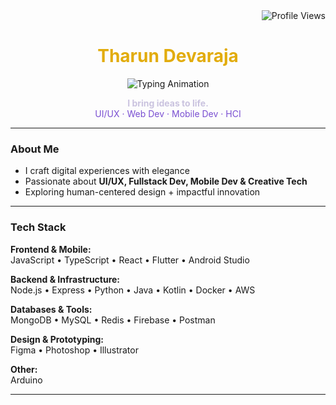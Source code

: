 <div align="right">
  <img src="https://komarev.com/ghpvc/?username=d3varaja&color=E2AC0C&style=flat-square" alt="Profile Views" />
</div> 

<h1 align="center" style="color:#E2AC0C;">Tharun Devaraja</h1>  

<div align="center"> 
  <img src="https://readme-typing-svg.herokuapp.com/?lines=UI/UX+Designer;Full+Stack+Developer;Mobile+App+Developer&font=Fira%20Code&center=true&width=380&height=50&color=E2AC0C&size=22" alt="Typing Animation" />
</div>
  
<p align="center"> 
  <b style="color:#CAC3DF;">I bring ideas to life.</b><br> 
  <span style="color:#794ED1;">UI/UX · Web Dev · Mobile Dev · HCI </span>  
</p>

---

### About Me
- I craft digital experiences with elegance    
- Passionate about **UI/UX, Fullstack Dev, Mobile Dev & Creative Tech**  
- Exploring human-centered design + impactful innovation  

---

### Tech Stack

**Frontend & Mobile:**  
JavaScript • TypeScript • React • Flutter • Android Studio

**Backend & Infrastructure:**  
Node.js • Express • Python • Java • Kotlin • Docker • AWS

**Databases & Tools:**  
MongoDB • MySQL • Redis • Firebase • Postman

**Design & Prototyping:**  
Figma • Photoshop • Illustrator

**Other:**  
Arduino

---
</p>
